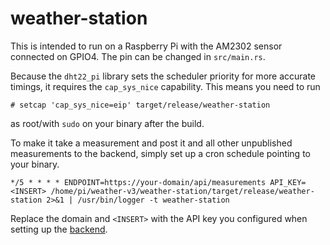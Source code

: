 # weather-station

This is intended to run on a Raspberry Pi with the AM2302 sensor connected on
GPIO4. The pin can be changed in `src/main.rs`.

Because the `dht22_pi` library sets the scheduler priority for more accurate
timings, it requires the `cap_sys_nice` capability. This means you need to run

```console
# setcap 'cap_sys_nice=eip' target/release/weather-station
```

as root/with `sudo` on your binary after the build.

To make it take a measurement and post it and all other unpublished
measurements to the backend, simply set up a cron schedule pointing to your
binary.

```crontab
*/5 * * * * ENDPOINT=https://your-domain/api/measurements API_KEY=<INSERT> /home/pi/weather-v3/weather-station/target/release/weather-station 2>&1 | /usr/bin/logger -t weather-station
```

Replace the domain and `<INSERT>` with the API key you configured when setting
up the [backend](../weather-app/README.md).
